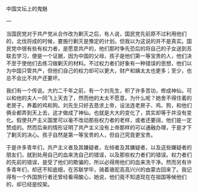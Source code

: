 中国文坛上的鬼魅

  

一

  

当国民党对于共产党从合作改为剿灭之后，有人说，国民党先前原不过利用他们的，北伐将成的时候，要施行剿灭是豫定的计划。但我以为这说的并不是真实。国民党中很有些有权力者，是愿意共产的，他们那时争先恐后的将自己的子女送到苏联去学习，便是一个证据，因为中国的父母，孩子是他们第一等宝贵的人，他们决不至于使他们去练习做剿灭的材料。不过权力者们好象有一种错误的思想，他们以为中国只管共产，但他们自己的权力却可以更大，财产和姨太太也更多；至少，也总不会比不共产还要坏。

我们有一个传说。大约二千年之前，有一个刘先生，积了许多苦功，修成神仙，可以和他的夫人一同飞上天去了，然而他的太太不愿意。为什么呢？她舍不得住着的老房子，养着的鸡和狗。刘先生只好去恳求上帝，设法连老房子、鸡、狗，和他们俩全都弄到天上去，这才做成了神仙。也就是大大的变化了，其实却等于并没有变化。假使共产主义国里可以毫不改动那些权力者的老样，或者还要阔，他们是一定赞成的。然而后来的情形证明了共产主义没有上帝那样的可以通融办理，于是才下了剿灭的决心。孩子自然是第一等宝贵的人，但自己究竟更宝贵。

于是许多青年们，共产主义者及其嫌疑者，左倾者及其嫌疑者，以及这些嫌疑者的朋友们，就到处用自己的血来洗自己的错误，以及那些权力者们的错误。权力者们的先前的错误，是受了他们的欺骗的，所以必得用他们的血来洗干净。然而另有许多青年们，却还不知底细，在苏联学毕，骑着骆驼高高兴兴的由蒙古回来了。我记得有一个外国旅行者还曾经看得酸心，她说，他们竟不知道现在在祖国等候他们的，却已经是绞架。